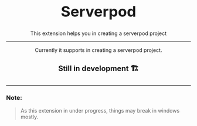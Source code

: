 <h1 align="center" style="font-size: 40px">Serverpod</h1>

<p align="center">This extension helps you in creating a serverpod project</p>

---

<p align="center">Currently it supports in creating a serverpod project.</p>

<h4 align="center" style="font-size: 20px">Still in development 🏗️</h4>

---

### Note:
> As this extension in under progress, things may break in windows mostly.